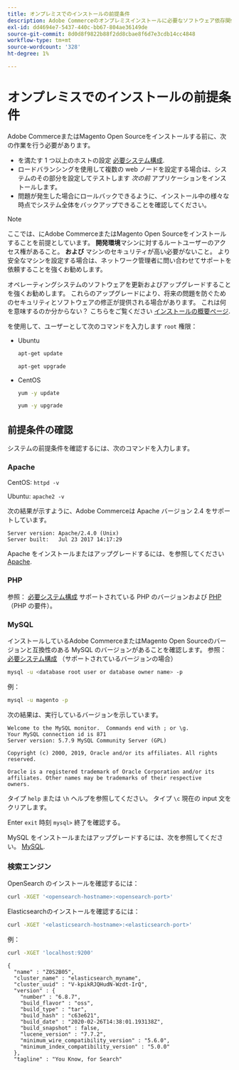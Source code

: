 ```yaml
---
title: オンプレミスでのインストールの前提条件
description: Adobe Commerceのオンプレミスインストールに必要なソフトウェア依存関係について詳しく説明します。
exl-id: dd4694e7-5437-440c-bb67-804ae36149de
source-git-commit: 8d0d8f9822b88f2dd8cbae8f6d7e3cdb14cc4848
workflow-type: tm+mt
source-wordcount: '328'
ht-degree: 1%

---
```


# オンプレミスでのインストールの前提条件

Adobe CommerceまたはMagento Open Sourceをインストールする前に、次の作業を行う必要があります。

* を満たす 1 つ以上のホストの設定 [必要システム構成](../system-requirements.md).
* ロードバランシングを使用して複数の web ノードを設定する場合は、システムのその部分を設定してテストします _次の前_ アプリケーションをインストールします。
* 問題が発生した場合にロールバックできるように、インストール中の様々な時点でシステム全体をバックアップできることを確認してください。

>[!NOTE]
>
>ここでは、にAdobe CommerceまたはMagento Open Sourceをインストールすることを前提としています。 **開発環境**&#x200B;マシンに対するルートユーザーのアクセス権があること。 **および** マシンのセキュリティが高い必要がないこと。 より安全なマシンを設定する場合は、ネットワーク管理者に問い合わせてサポートを依頼することを強くお勧めします。

オペレーティングシステムのソフトウェアを更新およびアップグレードすることを強くお勧めします。 これらのアップグレードにより、将来の問題を防ぐためのセキュリティとソフトウェアの修正が提供される場合があります。 これは何を意味するのか分からない？ こちらをご覧ください [インストールの概要ページ](../overview.md).

を使用して、ユーザーとして次のコマンドを入力します `root` 権限：

* Ubuntu

  ```bash
  apt-get update
  ```

  ```bash
  apt-get upgrade
  ```

* CentOS

  ```bash
  yum -y update
  ```

  ```bash
  yum -y upgrade
  ```

## 前提条件の確認

システムの前提条件を確認するには、次のコマンドを入力します。

### Apache

CentOS: `httpd -v`

Ubuntu: `apache2 -v`

次の結果が示すように、Adobe Commerceは Apache バージョン 2.4 をサポートしています。

```terminal
Server version: Apache/2.4.0 (Unix)
Server built:   Jul 23 2017 14:17:29
```

Apache をインストールまたはアップグレードするには、を参照してください [Apache](web-server/apache.md).

### PHP

参照： [必要システム構成](../system-requirements.md) サポートされている PHP のバージョンおよび [PHP](../system-requirements.md#php-settings) （PHP の要件）。

### MySQL

インストールしているAdobe CommerceまたはMagento Open Sourceのバージョンと互換性のある MySQL のバージョンがあることを確認します。 参照： [必要システム構成](../system-requirements.md) （サポートされているバージョンの場合）

```bash
mysql -u <database root user or database owner name> -p
```

例：

```bash
mysql -u magento -p
```

次の結果は、実行しているバージョンを示しています。

```terminal
Welcome to the MySQL monitor.  Commands end with ; or \g.
Your MySQL connection id is 871
Server version: 5.7.9 MySQL Community Server (GPL)

Copyright (c) 2000, 2019, Oracle and/or its affiliates. All rights reserved.

Oracle is a registered trademark of Oracle Corporation and/or its
affiliates. Other names may be trademarks of their respective
owners.
```

タイプ `help` または `\h` ヘルプを参照してください。 タイプ `\c` 現在の input 文をクリアします。

Enter `exit` 時刻 `mysql>` 終了を確認する。

MySQL をインストールまたはアップグレードするには、次を参照してください。 [MySQL](database/mysql.md).

### 検索エンジン

OpenSearch のインストールを確認するには：

```bash
curl -XGET '<opensearch-hostname>:<opensearch-port>'
```

Elasticsearchのインストールを確認するには：

```bash
curl -XGET '<elasticsearch-hostname>:<elasticsearch-port>'
```

例：

```bash
curl -XGET 'localhost:9200'
```

```terminal
{
  "name" : "Z0S2B05",
  "cluster_name" : "elasticsearch_myname",
  "cluster_uuid" : "V-kpikRJQHudN-Wzdt-IrQ",
  "version" : {
    "number" : "6.8.7",
    "build_flavor" : "oss",
    "build_type" : "tar",
    "build_hash" : "c63e621",
    "build_date" : "2020-02-26T14:38:01.193138Z",
    "build_snapshot" : false,
    "lucene_version" : "7.7.2",
    "minimum_wire_compatibility_version" : "5.6.0",
    "minimum_index_compatibility_version" : "5.0.0"
  },
  "tagline" : "You Know, for Search"
```
